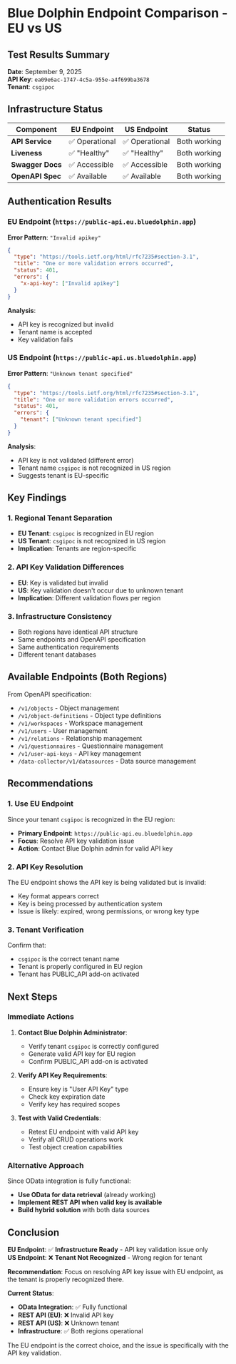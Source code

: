 # Blue Dolphin Endpoint Comparison - EU vs US

## Test Results Summary

**Date**: September 9, 2025  
**API Key**: `ea09e6ac-1747-4c5a-955e-a4f699ba3678`  
**Tenant**: `csgipoc`

## Infrastructure Status

| Component | EU Endpoint | US Endpoint | Status |
|-----------|-------------|-------------|---------|
| **API Service** | ✅ Operational | ✅ Operational | Both working |
| **Liveness** | ✅ "Healthy" | ✅ "Healthy" | Both working |
| **Swagger Docs** | ✅ Accessible | ✅ Accessible | Both working |
| **OpenAPI Spec** | ✅ Available | ✅ Available | Both working |

## Authentication Results

### EU Endpoint (`https://public-api.eu.bluedolphin.app`)

**Error Pattern**: `"Invalid apikey"`
```json
{
  "type": "https://tools.ietf.org/html/rfc7235#section-3.1",
  "title": "One or more validation errors occurred",
  "status": 401,
  "errors": {
    "x-api-key": ["Invalid apikey"]
  }
}
```

**Analysis**: 
- API key is recognized but invalid
- Tenant name is accepted
- Key validation fails

### US Endpoint (`https://public-api.us.bluedolphin.app`)

**Error Pattern**: `"Unknown tenant specified"`
```json
{
  "type": "https://tools.ietf.org/html/rfc7235#section-3.1",
  "title": "One or more validation errors occurred",
  "status": 401,
  "errors": {
    "tenant": ["Unknown tenant specified"]
  }
}
```

**Analysis**:
- API key is not validated (different error)
- Tenant name `csgipoc` is not recognized in US region
- Suggests tenant is EU-specific

## Key Findings

### 1. Regional Tenant Separation
- **EU Tenant**: `csgipoc` is recognized in EU region
- **US Tenant**: `csgipoc` is not recognized in US region
- **Implication**: Tenants are region-specific

### 2. API Key Validation Differences
- **EU**: Key is validated but invalid
- **US**: Key validation doesn't occur due to unknown tenant
- **Implication**: Different validation flows per region

### 3. Infrastructure Consistency
- Both regions have identical API structure
- Same endpoints and OpenAPI specification
- Same authentication requirements
- Different tenant databases

## Available Endpoints (Both Regions)

From OpenAPI specification:
- `/v1/objects` - Object management
- `/v1/object-definitions` - Object type definitions
- `/v1/workspaces` - Workspace management
- `/v1/users` - User management
- `/v1/relations` - Relationship management
- `/v1/questionnaires` - Questionnaire management
- `/v1/user-api-keys` - API key management
- `/data-collector/v1/datasources` - Data source management

## Recommendations

### 1. Use EU Endpoint
Since your tenant `csgipoc` is recognized in the EU region:
- **Primary Endpoint**: `https://public-api.eu.bluedolphin.app`
- **Focus**: Resolve API key validation issue
- **Action**: Contact Blue Dolphin admin for valid API key

### 2. API Key Resolution
The EU endpoint shows the API key is being validated but is invalid:
- Key format appears correct
- Key is being processed by authentication system
- Issue is likely: expired, wrong permissions, or wrong key type

### 3. Tenant Verification
Confirm that:
- `csgipoc` is the correct tenant name
- Tenant is properly configured in EU region
- Tenant has PUBLIC_API add-on activated

## Next Steps

### Immediate Actions
1. **Contact Blue Dolphin Administrator**:
   - Verify tenant `csgipoc` is correctly configured
   - Generate valid API key for EU region
   - Confirm PUBLIC_API add-on is activated

2. **Verify API Key Requirements**:
   - Ensure key is "User API Key" type
   - Check key expiration date
   - Verify key has required scopes

3. **Test with Valid Credentials**:
   - Retest EU endpoint with valid API key
   - Verify all CRUD operations work
   - Test object creation capabilities

### Alternative Approach
Since OData integration is fully functional:
- **Use OData for data retrieval** (already working)
- **Implement REST API when valid key is available**
- **Build hybrid solution** with both data sources

## Conclusion

**EU Endpoint**: ✅ **Infrastructure Ready** - API key validation issue only  
**US Endpoint**: ❌ **Tenant Not Recognized** - Wrong region for tenant  

**Recommendation**: Focus on resolving API key issue with EU endpoint, as the tenant is properly recognized there.

**Current Status**:
- **OData Integration**: ✅ Fully functional
- **REST API (EU)**: ❌ Invalid API key
- **REST API (US)**: ❌ Unknown tenant
- **Infrastructure**: ✅ Both regions operational

The EU endpoint is the correct choice, and the issue is specifically with the API key validation.
